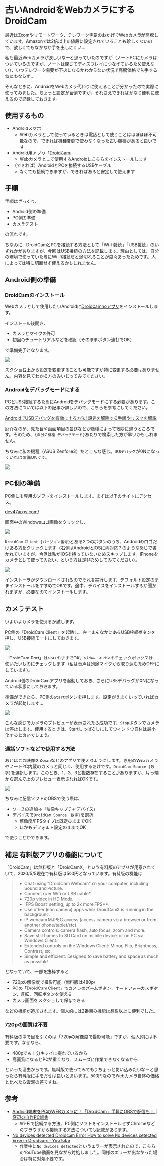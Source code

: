 # 古いAndroidをWebカメラにする DroidCam

最近はZoomやリモートワーク、テレワーク需要のおかげでWebカメラが高騰しています。Amazonでは2倍以上の値段に設定されていることも珍しくないので、欲しくてもなかなか手を出しにくい…

私も最近Webカメラが欲しいなーと思っていたのですが（ノートPCにカメラはついているのですが、ノートは閉じてディスプレイにつなげているため使えない）、いつテレワーク需要が下火になるかわからない状況で高騰価格で入手する気にもならず…

そんなときに、AndroidをWebカメラ代わりに使えることが分かったので実際に使ってみました。ちょっと設定が面倒ですが、それさえできればかなり便利に使えるので記録しておきます。

## 使用するもの

- Androidスマホ
  - Webカメラとして使っているときは電話として使うことはほぼほぼ不可能なので、できれば機種変更で使わなくなった古い機種があると良いです
- Android用アプリ「[DroidCam](https://play.google.com/store/apps/details?id=com.dev47apps.droidcam&hl=ja)」
  - Webカメラとして使用するAndroidにこちらをインストールします
- （できれば）AndroidとPCを接続するUSBケーブル
  - なくても接続できますが、できればあると安定して使えます

## 手順

手順はざっくり、

- Android側の準備
- PC側の準備
- カメラテスト

の流れです。

ちなみに、DroidCamとPCを接続する方法として「Wi-fi接続」「USB接続」のいずれかがありますが、今回はUSB接続の方法を記載します。理由としては、自分の環境で使っていた際にWi-fi接続だと途切れることが度々あったためです。人によっては特に切断せず使えるかもしれません。

## Android側の準備

### DroidCamのインストール

Webカメラとして使用したいAndroidに[DroidCamnoアプリ](https://play.google.com/store/apps/details?id=com.dev47apps.droidcam&hl=ja)をインストールします。

インストール後開き、

- カメラとマイクの許可
- 初回のチュートリアルなどを確認（そのままボタン連打でOK）

で準備完了となります。

![](https://i.imgur.com/fnbmv64.jpg)

スクショ右上から設定を変更することも可能ですが特に変更する必要はありません。内容を見てわかる方のみいじってみてください。

### Androidをデバッグモードにする

PCとUSB接続するためにAndroidをデバッグモードにする必要があります。この方法については以下の記事が詳しいので、こちらを参考にしてください。

[AndroidでUSBデバッグを有効にする方法! 設定を解除する手順やリスクを解説](https://sp7pc.com/google/android/39763)

厄介なのが、見た目や画面項目の並びなどが機種によって微妙に違うところです。そのため、`{自分の機種 デバッグモード}`あたりで検索した方が早いかもしれません。

ちなみに私の機種（ASUS Zenfone3）だとこんな感じ。`USBデバッグ`がONになっていれば準備OKです。

![](https://i.imgur.com/XOmDZ7v.jpg)

## PC側の準備

PC側にも専用のソフトをインストールします。まずは以下のサイトにアクセス。

[dev47apps.com/](http://www.dev47apps.com/)

画面中のWindowsロゴ画像をクリックし、

![](https://i.imgur.com/tHYrgQx.png)

`DroidCam Client {バージョン番号}`とある2つのボタンのうち、Androidのロゴだけある方をクリックします（右側はAndroidとiOSに両対応？のような感じで書かれていますが、今回は私がiOSを持っていないためスキップします。iPhoneをカメラとして使ってみたい、という方は是非ためしてみてください）。

![](https://i.imgur.com/v14njRU.png)

インストーラがダウンロードされるのでそれを実行します。デフォルト設定のままインストールをすすめてOKです。途中、デバイスをインストールするか聞かれますが、必要なのでインストールします。

## カメラテスト

いよいよカメラを使えるか試します。

PC側の「DroidCam Client」を起動し、左上まんなかにあるUSB接続ボタンを押し、USB接続モードにしておきます。

![](https://i.imgur.com/yoqHJnu.png)

「DroidCam Port」は`4747`のままでOK。`Video`、`Audio`のチェックボックスは、使いたいものにチェックします（私は音声は別途マイクから取り込むためOFFにしています）。

Android側のDroidCamアプリを起動しておき、さらにUSBデバッグがONになっている状態にしておきます。

準備ができたら、PC側の`Start`ボタンを押します。設定がうまくいっていればカメラが起動します…

![](https://i.imgur.com/02WOgc0.png)

こんな感じでカメラのプレビューが表示されたら成功です。`Stop`ボタンでカメラは停止します。使用するときは、Startしっぱなしにしてウィンドウ自体は最小化すると良いでしょう。

### 通話ソフトなどで使用する方法

あとはこの映像をZoomなどのアプリで使えるようにします。専用のWebカメラやノートPC内蔵のカメラと同じく、使用するだけです。`DroidCam Source {数字}`を選択します。このとき、1、2、3と複数存在することがありますが、片っ端から選んで上のプレビュー表示されればOKです。

![](https://i.imgur.com/Qphom1A.png)

ちなみに配信ソフトのOBSで使う際は、

- ソースの追加→「映像キャプチャデバイス」
- デバイスで`DroidCam Source {数字}`を選択
  - 解像度/FPSタイプは既定のままでOK
  - ほかもデフォルト設定のままでOK

で使うことができます。

## 補足 有料版アプリの機能について

「DroidCam」は無料版と「DroidCamX」という有料版のアプリが用意されていて、2020/5/5現在で有料版は500円となっています。有料版の機能は

> - Chat using "DroidCam Webcam" on your computer, including Sound and Picture.
> - Connect over Wifi or USB cable*.
> - 720p video in HD Mode.
> - 'FPS Boost' setting, up to 2x more FPS**.
> - Use other (non camera) apps while DroidCamX is running in the background.
> - IP webcam MJPEG access (access camera via a browser or from another phone/tablet/etc).
> - Camera controls: camera flash, auto focus, zoom and more.
> - Save still frames to SD Card on mobile device, or on PC via Windows Client.
> - Extended controls on the Windows Client: Mirror, Flip, Brightness, Contrast, etc.
> - Simple and efficient: Designed to save battery and space as much as possible!

となっていて、一部を抜粋すると

- 720pの解像度で撮影可能（無料版は480p）
- PCの「DroidCam Client」でカメラのズームボタン、オートフォーカスボタン、反転、回転ボタンを使える
- カメラ画面をスクショして保存できる

などの機能が追加されます。個人的には2番目の機能は想像以上に便利でした。

### 720pの画質は不要

有料版の中で目を引くのは「720pの解像度で撮影可能」ですが、個人的には不要です。なぜなら、

- 480pでも十分キレイに撮れているから
- 高画質になるとPCが重くなり、スムーズに作業できなくなるから

といった理由からです。無料版で使ってみてもうちょっと使い込みたいな－と思ったら有料版に手をだせば良いと思います。500円なのでWebカメラ自体の価格と比べたら雲泥の差ですね。

## 参考

- [Android端末をPCのWEBカメラに！「DroidCam」手軽にOBSで配信も！ | 窓辺の自作PC雑書](https://www.madosyo.com/?p=2270)
  - Wi-Fiで接続する方法、PC側にソフトをインストールせずChromeなどのブラウザから接続する方法についても記載があります。
- [No devices detected Droidcam Error How to solve No devices detected Error in Droidcam - YouTube](https://www.youtube.com/watch?v=EtesoYl7xpU)
  - 作業中に`No devices detected`というエラーが表示されたので、こちらのYouTube動画を見ながら対処しました。同様のエラーが出なかった場合は特に対処不要です。


